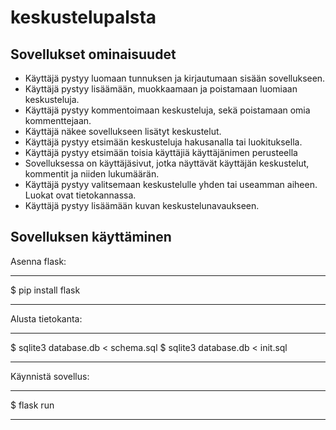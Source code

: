# keskustelupalsta

## Sovellukset ominaisuudet

* Käyttäjä pystyy luomaan tunnuksen ja kirjautumaan sisään sovellukseen.
* Käyttäjä pystyy lisäämään, muokkaamaan ja poistamaan luomiaan keskusteluja.
* Käyttäjä pystyy kommentoimaan keskusteluja, sekä poistamaan omia kommenttejaan.
* Käyttäjä näkee sovellukseen lisätyt keskustelut.
* Käyttäjä pystyy etsimään keskusteluja hakusanalla tai luokituksella.
* Käyttäjä pystyy etsimään toisia käyttäjiä käyttäjänimen perusteella
* Sovelluksessa on käyttäjäsivut, jotka näyttävät käyttäjän keskustelut, kommentit ja niiden lukumäärän.
* Käyttäjä pystyy valitsemaan keskustelulle yhden tai useamman aiheen. Luokat ovat tietokannassa.
* Käyttäjä pystyy lisäämään kuvan keskustelunavaukseen.

## Sovelluksen käyttäminen

Asenna flask:

***
$ pip install flask
***

Alusta tietokanta:

***
$ sqlite3 database.db < schema.sql
$ sqlite3 database.db < init.sql
***

Käynnistä sovellus:

***
$ flask run
***
